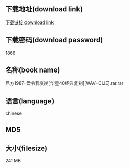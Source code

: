 ## 下载地址(download link)
[下载链接 download link](https://voluble-croquembouche-d321dc.netlify.app/?s=%E5%90%95%E6%96%B91987-%E7%88%B1%E4%BB%A4%E6%88%91%E5%8F%98%E7%82%AD%5B%E5%8D%8E%E6%98%9F40%E7%BB%8F%E5%85%B8%E5%A4%8D%E5%88%BB%5D%5BWAV%2BCUE%5D.rar)

## 下载密码(download password)
1866

## 名称(book name)
吕方1987-爱令我变炭[华星40经典复刻][WAV+CUE].rar.rar

## 语言(language)
chinese

## MD5


## 大小(filesize)
241 MB
